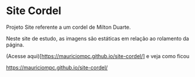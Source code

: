 # Site Cordel
 Projeto Site referente a um cordel de Milton Duarte.

Neste site de estudo, as imagens são estáticas em relação ao rolamento da página.

(Acesse aqui)[https://mauriciompc.github.io/site-cordel/] e veja como ficou

https://mauriciompc.github.io/site-cordel/
